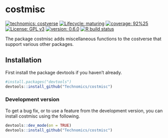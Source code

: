 
<!-- README.md is generated from README.Rmd. Please edit that file -->

# costmisc

<!-- badges: start -->

[![technomics:
costverse](https://img.shields.io/badge/technomics-costverse-EAC435.svg)](https://github.com/technomics)
[![Lifecycle:
maturing](https://img.shields.io/badge/lifecycle-maturing-blue.svg)](https://www.tidyverse.org/lifecycle/#maturing)
[![coverage: 92%25](https://img.shields.io/badge/coverage-92%25-green.svg)](https://cran.r-project.org/web/packages/covr/vignettes/how_it_works.html)
[![License: GPL
v3](https://img.shields.io/badge/License-GPLv3-blue.svg)](https://www.gnu.org/licenses/gpl-3.0)
[![version:
0.6.0](https://img.shields.io/badge/version-0.6.0-blue.svg)]() [![R
build
status](https://github.com/Technomics/costmisc/workflows/R-CMD-check/badge.svg)](https://github.com/Technomics/costmisc/actions)
<!-- badges: end -->

The package costmisc adds miscellaneous functions to the costverse that
support various other packages.

## Installation

First install the package devtools if you haven’t already.

``` r
#install.packages("devtools")
devtools::install_github("Technomics/costmisc")
```

### Development version

To get a bug fix, or to use a feature from the development version, you
can install costmisc using the following.

``` r
devtools::dev_mode(on = TRUE)
devtools::install_github("Technomics/costmisc")
```
